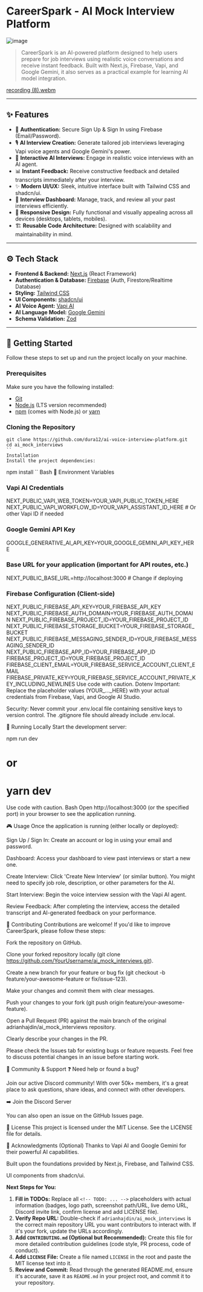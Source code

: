 

# CareerSpark - AI Mock Interview Platform
![image](https://github.com/user-attachments/assets/fb39b5f5-f482-44c5-88f3-7885ab851fdf)
<!-- [![Vercel Deployment](https://img.shields.io/vercel/deployment/YOUR_VERCEL_ORG/YOUR_VERCEL_PROJECT/main?label=vercel&style=flat-square)](https://ai-voice-interview-platform.vercel.app/) -->

> CareerSpark is an AI-powered platform designed to help users prepare for job interviews using realistic voice conversations and receive instant feedback. Built with Next.js, Firebase, Vapi, and Google Gemini, it also serves as a practical example for learning AI model integration.

<!-- TODO: Add a compelling screenshot or GIF of the app in action! -->
<!-- ![CareerSpark Screenshot/GIF](docs/images/CareerSpark-demo.gif) -->
<!-- *Caption: Taking an interview and receiving feedback.* -->

<!-- Optional: Link to Live Demo -->
<!-- ## 🌐 Live Demo -->
[recording (8).webm](https://github.com/user-attachments/assets/a6fcb6c7-0fe1-458e-9098-e704956628ae)

---

## ✨ Features
*   🔐 **Authentication:** Secure Sign Up & Sign In using Firebase (Email/Password).
*   🎙️ **AI Interview Creation:** Generate tailored job interviews leveraging Vapi voice agents and Google Gemini's power.
*   💬 **Interactive AI Interviews:** Engage in realistic voice interviews with an AI agent.
*   📊 **Instant Feedback:** Receive constructive feedback and detailed transcripts immediately after your interview.
*   ✨ **Modern UI/UX:** Sleek, intuitive interface built with Tailwind CSS and shadcn/ui.
*   📝 **Interview Dashboard:** Manage, track, and review all your past interviews efficiently.
*   📱 **Responsive Design:** Fully functional and visually appealing across all devices (desktops, tablets, mobiles).
*   🏗️ **Reusable Code Architecture:** Designed with scalability and maintainability in mind.
---

## ⚙️ Tech Stack

*   **Frontend & Backend:** [Next.js](https://nextjs.org/) (React Framework)
*   **Authentication & Database:** [Firebase](https://firebase.google.com/) (Auth, Firestore/Realtime Database)
*   **Styling:** [Tailwind CSS](https://tailwindcss.com/)
*   **UI Components:** [shadcn/ui](https://ui.shadcn.com/)
*   **AI Voice Agent:** [Vapi AI](https://vapi.ai/)
*   **AI Language Model:** [Google Gemini](https://ai.google.dev/)
*   **Schema Validation:** [Zod](https://zod.dev/)

---

## 🚀 Getting Started

Follow these steps to set up and run the project locally on your machine.

### Prerequisites

Make sure you have the following installed:

*   [Git](https://git-scm.com/)
*   [Node.js](https://nodejs.org/) (LTS version recommended)
*   [npm](https://www.npmjs.com/) (comes with Node.js) or [yarn](https://yarnpkg.com/)

### Cloning the Repository

```
git clone https://github.com/dura12/ai-voice-interview-platform.git
cd ai_mock_interviews
``
Installation
Install the project dependencies:
```
npm install
``
Bash
🔑 Environment Variables
### Vapi AI Credentials
NEXT_PUBLIC_VAPI_WEB_TOKEN=YOUR_VAPI_PUBLIC_TOKEN_HERE
NEXT_PUBLIC_VAPI_WORKFLOW_ID=YOUR_VAPI_ASSISTANT_ID_HERE # Or other Vapi ID if needed

### Google Gemini API Key
GOOGLE_GENERATIVE_AI_API_KEY=YOUR_GOOGLE_GEMINI_API_KEY_HERE

### Base URL for your application (important for API routes, etc.)
NEXT_PUBLIC_BASE_URL=http://localhost:3000 # Change if deploying

### Firebase Configuration (Client-side)
NEXT_PUBLIC_FIREBASE_API_KEY=YOUR_FIREBASE_API_KEY
NEXT_PUBLIC_FIREBASE_AUTH_DOMAIN=YOUR_FIREBASE_AUTH_DOMAIN
NEXT_PUBLIC_FIREBASE_PROJECT_ID=YOUR_FIREBASE_PROJECT_ID
NEXT_PUBLIC_FIREBASE_STORAGE_BUCKET=YOUR_FIREBASE_STORAGE_BUCKET
NEXT_PUBLIC_FIREBASE_MESSAGING_SENDER_ID=YOUR_FIREBASE_MESSAGING_SENDER_ID
NEXT_PUBLIC_FIREBASE_APP_ID=YOUR_FIREBASE_APP_ID
FIREBASE_PROJECT_ID=YOUR_FIREBASE_PROJECT_ID
FIREBASE_CLIENT_EMAIL=YOUR_FIREBASE_SERVICE_ACCOUNT_CLIENT_EMAIL
FIREBASE_PRIVATE_KEY=YOUR_FIREBASE_SERVICE_ACCOUNT_PRIVATE_KEY_INCLUDING_NEWLINES
Use code with caution.
Dotenv
Important: Replace the placeholder values (YOUR_..._HERE) with your actual credentials from Firebase, Vapi, and Google AI Studio.

Security: Never commit your .env.local file containing sensitive keys to version control. The .gitignore file should already include .env.local.

🏃 Running Locally
Start the development server:

npm run dev
# or
# yarn dev
Use code with caution.
Bash
Open http://localhost:3000 (or the specified port) in your browser to see the application running.

🎮 Usage
Once the application is running (either locally or deployed):

Sign Up / Sign In: Create an account or log in using your email and password.

Dashboard: Access your dashboard to view past interviews or start a new one.

Create Interview: Click 'Create New Interview' (or similar button). You might need to specify job role, description, or other parameters for the AI.

Start Interview: Begin the voice interview session with the Vapi AI agent.

Review Feedback: After completing the interview, access the detailed transcript and AI-generated feedback on your performance.

🤝 Contributing
Contributions are welcome! If you'd like to improve CareerSpark, please follow these steps:

Fork the repository on GitHub.

Clone your forked repository locally (git clone https://github.com/YourUsername/ai_mock_interviews.git).

Create a new branch for your feature or bug fix (git checkout -b feature/your-awesome-feature or fix/issue-123).

Make your changes and commit them with clear messages.

Push your changes to your fork (git push origin feature/your-awesome-feature).

Open a Pull Request (PR) against the main branch of the original adrianhajdin/ai_mock_interviews repository.

Clearly describe your changes in the PR.

Please check the Issues tab for existing bugs or feature requests. Feel free to discuss potential changes in an issue before starting work.

<!-- TODO: Consider creating a CONTRIBUTING.md file for more detailed guidelines -->
<!-- See our [Contribution Guidelines](CONTRIBUTING.md) for more details. -->
💬 Community & Support
❓ Need help or found a bug?

Join our active Discord community! With over 50k+ members, it's a great place to ask questions, share ideas, and connect with other developers.

➡️ Join the Discord Server <!-- TODO: Replace with your actual Discord invite link -->

You can also open an issue on the GitHub Issues page.

📄 License
This project is licensed under the MIT License. See the LICENSE file for details.

<!-- TODO: Make sure you have a LICENSE file in your repository root -->
🙏 Acknowledgments (Optional)
Thanks to Vapi AI and Google Gemini for their powerful AI capabilities.

Built upon the foundations provided by Next.js, Firebase, and Tailwind CSS.

UI components from shadcn/ui.

<!-- Add any other acknowledgments here -->
**Next Steps for You:**

1.  **Fill in TODOs:** Replace all `<!-- TODO: ... -->` placeholders with actual information (badges, logo path, screenshot path/URL, live demo URL, Discord invite link, confirm license and add LICENSE file).
2.  **Verify Repo URL:** Double-check if `adrianhajdin/ai_mock_interviews` is the correct main repository URL you want contributors to interact with. If it's your fork, update the URLs accordingly.
3.  **Add `CONTRIBUTING.md` (Optional but Recommended):** Create this file for more detailed contribution guidelines (code style, PR process, code of conduct).
4.  **Add `LICENSE` File:** Create a file named `LICENSE` in the root and paste the MIT license text into it.
5.  **Review and Commit:** Read through the generated README.md, ensure it's accurate, save it as `README.md` in your project root, and commit it to your repository.
